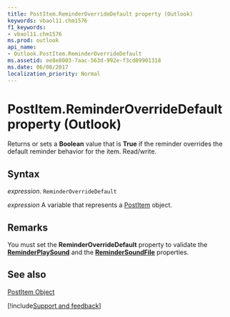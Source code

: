 ```yaml
---
title: PostItem.ReminderOverrideDefault property (Outlook)
keywords: vbaol11.chm1576
f1_keywords:
- vbaol11.chm1576
ms.prod: outlook
api_name:
- Outlook.PostItem.ReminderOverrideDefault
ms.assetid: ee8e8003-7aac-563d-992e-f3cd09901318
ms.date: 06/08/2017
localization_priority: Normal
---
```



# PostItem.ReminderOverrideDefault property (Outlook)

Returns or sets a  **Boolean** value that is **True** if the reminder overrides the default reminder behavior for the item. Read/write.


## Syntax

_expression_. `ReminderOverrideDefault`

_expression_ A variable that represents a [PostItem](Outlook.PostItem.md) object.


## Remarks

You must set the  **ReminderOverrideDefault** property to validate the **[ReminderPlaySound](Outlook.PostItem.ReminderPlaySound.md)** and the **[ReminderSoundFile](Outlook.PostItem.ReminderSoundFile.md)** properties.


## See also


[PostItem Object](Outlook.PostItem.md)

[!include[Support and feedback](~/includes/feedback-boilerplate.md)]